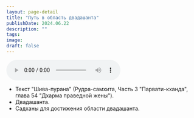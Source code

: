 ```yaml
---
layout: page-detail
title: "Путь в область двадашанта"
publishDate: 2024.06.22
description: ""
tags:
image:
draft: false
---
```


<audio title="2024.06.22 - Путь в область двадашанта.mp3" src="https://filer-api.advayta.org/v1.0/public/files/75713" controls=""></audio>

* Текст "Шива-пурана" (Рудра-самхита, Часть 3 "Парвати-кханда", глава 54 "Дхарма праведной жены").
* Двадашанта.
* Садханы для достижения области двадашанта.

  
